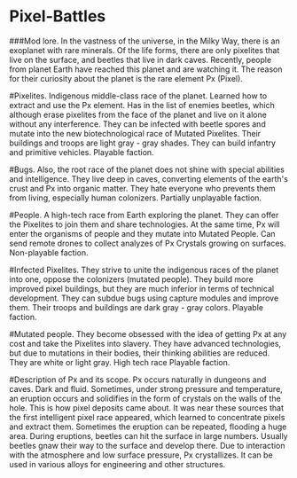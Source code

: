 # Pixel-Battles
###Mod lore.
In the vastness of the universe, in the Milky Way, there is an exoplanet with rare minerals.
Of the life forms, there are only pixelites that live on the surface, and beetles that live in dark caves.
Recently, people from planet Earth have reached this planet and are watching it. The reason for their curiosity about the planet is the rare element Px (Pixel).

#Pixelites.
Indigenous middle-class race of the planet. Learned how to extract and use the Px element.
Has in the list of enemies beetles, which although erase pixelites from the face of the planet and live on it alone without any interference.
They can be infected with beetle spores and mutate into the new biotechnological race of Mutated Pixelites.
Their buildings and troops are light gray - gray shades.
They can build infantry and primitive vehicles.
Playable faction.

#Bugs.
Also, the root race of the planet does not shine with special abilities and intelligence.
They live deep in caves, converting elements of the earth's crust and Px into organic matter.
They hate everyone who prevents them from living, especially human colonizers.
Partially unplayable faction.

#People.
A high-tech race from Earth exploring the planet. They can offer the Pixelites to join them and share technologies. At the same time, Px will enter the organisms of people and they mutate into Mutated People.
Can send remote drones to collect analyzes of Px Crystals growing on surfaces.
Non-playable faction.

#Infected Pixelites.
They strive to unite the indigenous races of the planet into one, oppose the colonizers (mutated people).
They build more improved pixel buildings, but they are much inferior in terms of technical development.
They can subdue bugs using capture modules and improve them.
Their troops and buildings are dark gray - gray colors.
Playable faction.
 
#Mutated people.
They become obsessed with the idea of ​​getting Px at any cost and take the Pixelites into slavery.
They have advanced technologies, but due to mutations in their bodies, their thinking abilities are reduced.
They are white or light gray.
High tech race
Playable faction.

#Description of Px and its scope.
Px occurs naturally in dungeons and caves. Dark and fluid.
Sometimes, under strong pressure and temperature, an eruption occurs and solidifies in the form of crystals on the walls of the hole. This is how pixel deposits came about.
It was near these sources that the first intelligent pixel race appeared, which learned to concentrate pixels and extract them.
Sometimes the eruption can be repeated, flooding a huge area.
During eruptions, beetles can hit the surface in large numbers. Usually beetles gnaw their way to the surface and develop there.
Due to interaction with the atmosphere and low surface pressure, Px crystallizes.
It can be used in various alloys for engineering and other structures.